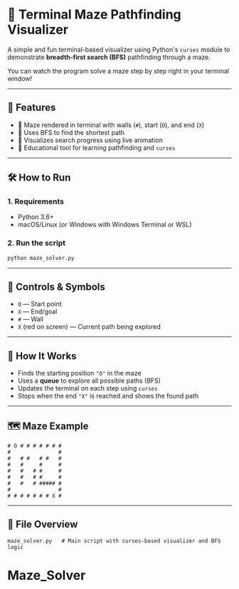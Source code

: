 # 🧭 Terminal Maze Pathfinding Visualizer

A simple and fun terminal-based visualizer using Python's `curses` module to demonstrate **breadth-first search (BFS)** pathfinding through a maze.

You can watch the program solve a maze step by step right in your terminal window!

---

## 🎯 Features

- 🧱 Maze rendered in terminal with walls (`#`), start (`O`), and end (`X`)
- 🔎 Uses BFS to find the shortest path
- 🎨 Visualizes search progress using live animation
- 🧠 Educational tool for learning pathfinding and `curses`

---

## 🛠️ How to Run

### 1. Requirements

- Python 3.6+
- macOS/Linux (or Windows with Windows Terminal or WSL)

### 2. Run the script

```bash
python maze_solver.py
````

---

## 🎨 Controls & Symbols

* `O` — Start point
* `X` — End/goal
* `#` — Wall
* `X` (red on screen) — Current path being explored

---

## 🧠 How It Works

* Finds the starting position `"O"` in the maze
* Uses a **queue** to explore all possible paths (BFS)
* Updates the terminal on each step using `curses`
* Stops when the end `"X"` is reached and shows the found path

---

## 🗺️ Maze Example

```text
# O # # # # # # #
#               #
#   # #   # #   #
#   #     #     #
#   #   # #     #
#   #   # #     #
#   #   # ##### #
#               #
# # # # # # # X #
```

---

## 🧩 File Overview

```
maze_solver.py   # Main script with curses-based visualizer and BFS logic
```

# Maze_Solver
